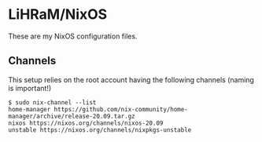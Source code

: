 # LiHRaM/NixOS

These are my NixOS configuration files.

## Channels
This setup relies on the root account having the following channels (naming is important!)
    
    $ sudo nix-channel --list
    home-manager https://github.com/nix-community/home-manager/archive/release-20.09.tar.gz
    nixos https://nixos.org/channels/nixos-20.09
    unstable https://nixos.org/channels/nixpkgs-unstable
